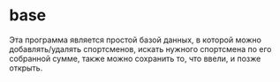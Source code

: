 # base
Эта программа является простой базой данных, в которой можно добавлять/удалять спортсменов, искать нужного спортсмена по его собранной сумме, также можно сохранить то, что ввели, и позже открыть. 
